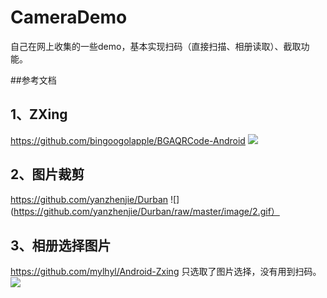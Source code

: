 # CameraDemo

自己在网上收集的一些demo，基本实现扫码（直接扫描、相册读取）、截取功能。



##参考文档

1、ZXing
-----
https://github.com/bingoogolapple/BGAQRCode-Android
![](https://cloud.githubusercontent.com/assets/8949716/17475222/76339bd4-5d8c-11e6-934f-96db6917f69b.gif)

2、图片裁剪
-----
https://github.com/yanzhenjie/Durban
![](https://github.com/yanzhenjie/Durban/raw/master/image/2.gif）

3、相册选择图片
-----
https://github.com/mylhyl/Android-Zxing
只选取了图片选择，没有用到扫码。
![](https://github.com/mylhyl/Android-Zxing/raw/master/preview/gif.gif)
